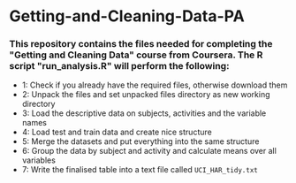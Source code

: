 # Getting-and-Cleaning-Data-PA
### This repository contains the files needed for completing the "Getting and Cleaning Data" course from Coursera. The R script "run_analysis.R" will perform the following:
* 1: Check if you already have the required files, otherwise download them
* 2: Unpack the files and set unpacked files directory as new working directory
* 3: Load the descriptive data on subjects, activities and the variable names
* 4: Load test and train data and create nice structure
* 5: Merge the datasets and put everything into the same structure
* 6: Group the data by subject and activity and calculate means over all variables
* 7: Write the finalised table into a text file called `UCI_HAR_tidy.txt`
